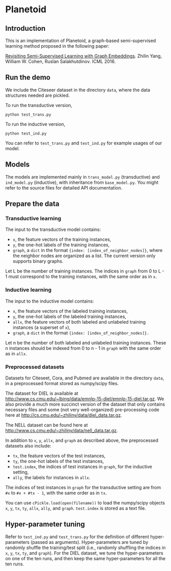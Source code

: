 # Planetoid

## Introduction

This is an implementation of Planetoid, a graph-based semi-supervised learning method proposed in the following paper:

[Revisiting Semi-Supervised Learning with Graph Embeddings](https://arxiv.org/abs/1603.08861).
Zhilin Yang, William W. Cohen, Ruslan Salakhutdinov.
ICML 2016.

## Run the demo

We include the Citeseer dataset in the directory `data`, where the data structures needed are pickled.

To run the transductive version,
```
python test_trans.py
```

To run the inductive version,
```
python test_ind.py
```

You can refer to `test_trans.py` and `test_ind.py` for example usages of our model.

## Models

The models are implemented mainly in `trans_model.py` (transductive) and `ind_model.py` (inductive), with inheritance from `base_model.py`. You might refer to the source files for detailed API documentation.

## Prepare the data

### Transductive learning

The input to the transductive model contains:
- `x`, the feature vectors of the training instances,
- `y`, the one-hot labels of the training instances,
- `graph`, a `dict` in the format `{index: [index_of_neighbor_nodes]}`, where the neighbor nodes are organized as a list. The current version only supports binary graphs.

Let L be the number of training instances. The indices in `graph` from 0 to L - 1 must correspond to the training instances, with the same order as in `x`.

### Inductive learning

The input to the inductive model contains:
- `x`, the feature vectors of the labeled training instances,
- `y`, the one-hot labels of the labeled training instances,
- `allx`, the feature vectors of both labeled and unlabeled training instances (a superset of `x`),
- `graph`, a `dict` in the format `{index: [index_of_neighbor_nodes]}.`

Let n be the number of both labeled and unlabeled training instances. These n instances should be indexed from 0 to n - 1 in `graph` with the same order as in `allx`.

### Preprocessed datasets

Datasets for Citeseet, Cora, and Pubmed are available in the directory `data`, in a preprocessed format stored as numpy/scipy files.

The dataset for DIEL is available at http://www.cs.cmu.edu/~lbing/data/emnlp-15-diel/emnlp-15-diel.tar.gz. We also provide a much more succinct version of the dataset that only contains necessary files and some (not very well-organized) pre-processing code here at http://cs.cmu.edu/~zhiliny/data/diel_data.tar.gz.

The NELL dataset can be found here at http://www.cs.cmu.edu/~zhiliny/data/nell_data.tar.gz.

In addition to `x`, `y`, `allx`, and `graph` as described above, the preprocessed datasets also include:
- `tx`, the feature vectors of the test instances,
- `ty`, the one-hot labels of the test instances,
- `test.index`, the indices of test instances in `graph`, for the inductive setting,
- `ally`, the labels for instances in `allx`.

The indices of test instances in `graph` for the transductive setting are from `#x` to `#x + #tx - 1`, with the same order as in `tx`.

You can use `cPickle.load(open(filename))` to load the numpy/scipy objects `x`, `y`, `tx`, `ty`, `allx`, `ally`, and `graph`. `test.index` is stored as a text file.

## Hyper-parameter tuning

Refer to `test_ind.py` and `test_trans.py` for the definition of different hyper-parameters (passed as arguments). Hyper-parameters are tuned by randomly shuffle the training/test split (i.e., randomly shuffling the indices in `x`, `y`, `tx`, `ty`, and `graph`). For the DIEL dataset, we tune the hyper-parameters on one of the ten runs, and then keep the same hyper-parameters for all the ten runs.


